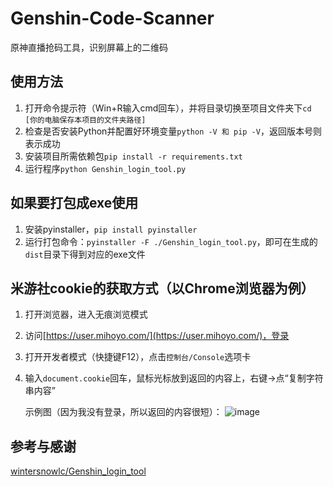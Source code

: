 # Genshin-Code-Scanner
原神直播抢码工具，识别屏幕上的二维码

## 使用方法
1. 打开命令提示符（Win+R输入cmd回车），并将目录切换至项目文件夹下`cd [你的电脑保存本项目的文件夹路径]`
2. 检查是否安装Python并配置好环境变量`python -V 和 pip -V`，返回版本号则表示成功
3. 安装项目所需依赖包`pip install -r requirements.txt`
4. 运行程序`python Genshin_login_tool.py`

## 如果要打包成exe使用
1. 安装pyinstaller，`pip install pyinstaller`
2. 运行打包命令：`pyinstaller -F ./Genshin_login_tool.py`，即可在生成的`dist`目录下得到对应的exe文件

## 米游社cookie的获取方式（以Chrome浏览器为例）
1. 打开浏览器，进入无痕浏览模式
2. 访问[https://user.mihoyo.com/](https://user.mihoyo.com/)，登录
3. 打开开发者模式（快捷键F12），点击`控制台/Console`选项卡
4. 输入`document.cookie`回车，鼠标光标放到返回的内容上，右键->点“复制字符串内容”

   示例图（因为我没有登录，所以返回的内容很短）：
   ![image](https://github.com/Mr-Deng67/Genshin-QR/assets/52495231/9f7479e2-0c6d-4ac1-81c0-f42db187fdb0)

## 参考与感谢
[wintersnowlc/Genshin_login_tool](https://github.com/wintersnowlc/Genshin_login_tool)
